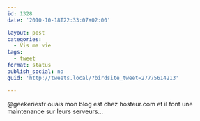 ```yaml
---
id: 1328
date: '2010-10-18T22:33:07+02:00'

layout: post
categories:
  - Vis ma vie
tags:
  - tweet
format: status
publish_social: no
guid: 'http://tweets.local/?birdsite_tweet=27775614213'

---
```


@geekeriesfr ouais mon blog est chez hosteur.com et il font une maintenance sur leurs serveurs…